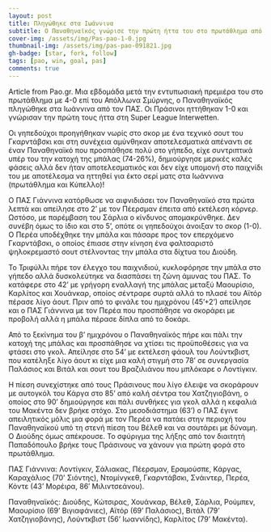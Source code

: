 ```yaml
---
layout: post
title: Πληγώθηκε στα Ιωάννινα
subtitle: Ο Παναθηναϊκός γνώρισε την πρώτη ήττα του στο πρωτάθλημα από τον ΠΑΣ Γιάννινα με 1-0
cover-img: /assets/img/Pas-pao-1-0.jpg
thumbnail-img: /assets/img/pas-pao-091821.jpg   
gh-badge: [star, fork, follow]
tags: [pao, win, goal, pas]
comments: true
---
```

Article from Pao.gr.
Μια εβδομάδα μετά την εντυπωσιακή πρεμιέρα του στο πρωτάθλημα με 4-0 επί του Απόλλωνα Σμύρνης, ο Παναθηναϊκός πληγώθηκε στα Ιωάννινα από τον ΠΑΣ. Οι Πράσινοι ηττήθηκαν 1-0 και γνώρισαν την πρώτη τους ήττα στη Super League Interwetten.

Οι γηπεδούχοι προηγήθηκαν νωρίς στο σκορ με ένα τεχνικό σουτ του Γκαρντάβσκι και στη συνέχεια αμύνθηκαν αποτελεσματικά απέναντι σε έναν Παναθηναϊκό που προσπάθησε πολύ στο γήπεδο, είχε συντριπτικά υπέρ του την κατοχή της μπάλας (74-26%), δημιούργησε μερικές καλές φάσεις αλλά δεν ήταν αποτελεσματικός και δεν είχε υπομονή στο παιχνίδι του με αποτέλεσμα να ηττηθεί για έκτο σερί ματς στα Ιωάννινα (πρωτάθλημα και Κύπελλο)!

Ο ΠΑΣ Γιάννινα κατόρθωσε να αιφνιδιάσει τον Παναθηναϊκό στα πρώτα λεπτά και απείλησε στο 2’ με τον Πέερσμαν έπειτα από εκτέλεση κόρνερ. Ωστόσο, με παρέμβαση του Σάρλια ο κίνδυνος απομακρύνθηκε. Δεν συνέβη όμως το ίδιο και στο 5’, οπότε οι γηπεδούχοι άνοιξαν το σκορ (1-0). Ο Περέα υποδέχθηκε την μπάλα και πάσαρε προς τον επερχόμενο Γκαρντάβσκι, ο οποίος έπιασε στην κίνηση ένα φαλτσαριστό ψηλοκρεμαστό σουτ στέλνοντας την μπάλα στα δίχτυα του Διούδη.

Το Τριφύλλι πήρε τον έλεγχο του παιχνιδιού, κυκλοφόρησε την μπάλα στο γήπεδο αλλά δυσκολεύτηκε να διασπάσει τη ζώνη άμυνας του ΠΑΣ. Το κατάφερε στο 42’ με γρήγορη εναλλαγή της μπάλας μεταξύ Μαουρίσιο, Καρλίτος και Χουάνκαρ, οποίος σέντραρε συρτά αλλά το πλασέ του Αϊτόρ πέρασε λίγο άουτ. Πριν από το φινάλε του ημιχρόνου (45’+2’) απείλησε και ο ΠΑΣ Γιάννινα με τον Περέα που προσπάθησε να σκοράρει με προβολή αλλά η μπάλα πέρασε δίπλα από το δοκάρι.

Από το ξεκίνημα του β’ ημιχρόνου ο Παναθηναϊκός πήρε και πάλι την κατοχή της μπάλας και προσπάθησε να χτίσει τις προϋποθέσεις για να φτάσει στο γκολ. Απείλησε στο 54’ με εκτέλεση φάουλ του Λούντκβιστ, που κατέληξε λίγο άουτ κι είχε μια καλή στιγμή στο 78’ σε συνεργασία Παλάσιος και Βιτάλ και σουτ του Βραζιλιάνου που μπλόκαρε ο Λοντίγκιν.

Η πίεση συνεχίστηκε από τους Πράσινους που λίγο έλειψε να σκοράρουν με αυτογκόλ του Κάργα στο 85’ από καλή σέντρα του Χατζηγιοβάνη, ο οποίος στο 90’ δημιούργησε και πάλι συνθήκες για γκολ αλλά η κεφαλιά του Μακέντα δεν βρήκε στόχο. Στο μεσοδιάστημα (63’) ο ΠΑΣ έγινε απειλητικός μόλις μια φορά με τον Περέα να πατάει στην περιοχή του Παναθηναϊκού υπό τη στενή πίεση του Βέλεθ και να σουτάρει με δύναμη. Ο Διούδης όμως απέκρουσε. Το σφύριγμα της λήξης από τον διαιτητή Παπαδόπουλο βρήκε τους Πράσινους να χάνουν για πρώτη φορά στο πρωτάθλημα.

ΠΑΣ Γιάννινα: Λοντίγκιν, Σάλιακας, Πέερσμαν, Εραμούσπε, Κάργας, Καραχάλιος (70’ Σιόντης), Ντομίνγκεθ, Γκαρντάβσκι, Σνάιντερ, Περέα, Κόντε (43’ Μορέιρα, 86′ Μιλιντσεάνου).

Παναθηναϊκός: Διούδης, Κώτσιρας, Χουάνκαρ, Βέλεθ, Σάρλια, Ρούμπεν, Μαουρίσιο (69’ Βιγιαφάνιες), Αϊτόρ (69’ Παλάσιος), Βιτάλ (79’ Χατζηγιοβάνης), Λούντκβιστ (56’ Ιωαννίδης), Καρλίτος (79’ Μακέντα).
